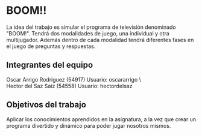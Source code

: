# BOOM!!

La idea del trabajo es simular el programa de televisión denominado "BOOM!". Tendrá dos modalidades de juego, una individual y otra multijugador. Además dentro de cada modalidad tendrá diferentes fases en el juego de preguntas y respuestas.

## Integrantes del equipo

Oscar Arrigo Rodriguez (54917) Usuario: oscararrigo \\\
Hector del Saz Saiz (54558) Usuario: hectordelsaz

## Objetivos del trabajo

Aplicar los conocimientos aprendidos en la asignatura, a la vez que crear un programa divertido y dinámico para poder jugar nosotros mismos.
